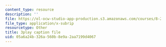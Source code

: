 ```yaml
---
content_type: resource
description: ''
file: https://ol-ocw-studio-app-production.s3.amazonaws.com/courses/8-20-introduction-to-special-relativity-january-iap-2021/05a6a24b326a560b8e9a2aa7199d4067_icqwK_WyoII.vtt
file_type: application/x-subrip
resourcetype: Other
title: 3play caption file
uid: 05a6a24b-326a-560b-8e9a-2aa7199d4067
---
```

